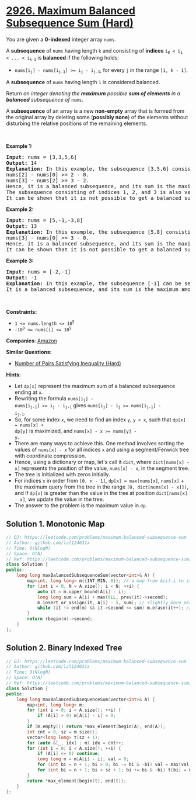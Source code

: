 # [2926. Maximum Balanced Subsequence Sum (Hard)](https://leetcode.com/problems/maximum-balanced-subsequence-sum)

<p>You are given a <strong>0-indexed</strong> integer array <code>nums</code>.</p>

<p>A <strong>subsequence</strong> of <code>nums</code> having length <code>k</code> and consisting of <strong>indices</strong> <code>i<sub>0</sub>&nbsp;&lt;&nbsp;i<sub>1</sub> &lt;&nbsp;... &lt; i<sub>k-1</sub></code> is <strong>balanced</strong> if the following holds:</p>

<ul>
	<li><code>nums[i<sub>j</sub>] - nums[i<sub>j-1</sub>] &gt;= i<sub>j</sub> - i<sub>j-1</sub></code>, for every <code>j</code> in the range <code>[1, k - 1]</code>.</li>
</ul>

<p>A <strong>subsequence</strong> of <code>nums</code> having length <code>1</code> is considered balanced.</p>

<p>Return <em>an integer denoting the <strong>maximum</strong> possible <strong>sum of elements</strong> in a <strong>balanced</strong> subsequence of </em><code>nums</code>.</p>

<p>A <strong>subsequence</strong> of an array is a new <strong>non-empty</strong> array that is formed from the original array by deleting some (<strong>possibly none</strong>) of the elements without disturbing the relative positions of the remaining elements.</p>

<p>&nbsp;</p>
<p><strong class="example">Example 1:</strong></p>

<pre>
<strong>Input:</strong> nums = [3,3,5,6]
<strong>Output:</strong> 14
<strong>Explanation:</strong> In this example, the subsequence [3,5,6] consisting of indices 0, 2, and 3 can be selected.
nums[2] - nums[0] &gt;= 2 - 0.
nums[3] - nums[2] &gt;= 3 - 2.
Hence, it is a balanced subsequence, and its sum is the maximum among the balanced subsequences of nums.
The subsequence consisting of indices 1, 2, and 3 is also valid.
It can be shown that it is not possible to get a balanced subsequence with a sum greater than 14.</pre>

<p><strong class="example">Example 2:</strong></p>

<pre>
<strong>Input:</strong> nums = [5,-1,-3,8]
<strong>Output:</strong> 13
<strong>Explanation:</strong> In this example, the subsequence [5,8] consisting of indices 0 and 3 can be selected.
nums[3] - nums[0] &gt;= 3 - 0.
Hence, it is a balanced subsequence, and its sum is the maximum among the balanced subsequences of nums.
It can be shown that it is not possible to get a balanced subsequence with a sum greater than 13.
</pre>

<p><strong class="example">Example 3:</strong></p>

<pre>
<strong>Input:</strong> nums = [-2,-1]
<strong>Output:</strong> -1
<strong>Explanation:</strong> In this example, the subsequence [-1] can be selected.
It is a balanced subsequence, and its sum is the maximum among the balanced subsequences of nums.
</pre>

<p>&nbsp;</p>
<p><strong>Constraints:</strong></p>

<ul>
	<li><code>1 &lt;= nums.length &lt;= 10<sup>5</sup></code></li>
	<li><code>-10<sup>9</sup> &lt;= nums[i] &lt;= 10<sup>9</sup></code></li>
</ul>


**Companies**:
[Amazon](https://leetcode.com/company/amazon)

**Similar Questions**:
* [Number of Pairs Satisfying Inequality (Hard)](https://leetcode.com/problems/number-of-pairs-satisfying-inequality)

**Hints**:
* Let <code>dp[x]</code> represent the maximum sum of a balanced subsequence ending at <code>x</code>.
* Rewriting the formula <code>nums[i<sub>j</sub>] - nums[i<sub>j-1</sub>] >= i<sub>j</sub> - i<sub>j-1</sub></code> gives <code>nums[i<sub>j</sub>] - i<sub>j</sub> >= nums[i<sub>j-1</sub>] - i<sub>j-1</sub></code>.
* So, for some index <code>x</code>, we need to find an index <code>y</code>, <code>y < x</code>, such that <code>dp[x] = nums[x] + dp[y]</code> is maximized, and <code>nums[x] - x >= nums[y] - y</code>.
* There are many ways to achieve this. One method involves sorting the values of <code>nums[x] - x</code> for all indices <code>x</code> and using a segment/Fenwick tree with coordinate compression.
* Hence, using a dictionary or map, let's call it <code>dict</code>, where <code>dict[nums[x] - x]</code> represents the position of the value, <code>nums[x] - x</code>, in the segment tree.
* The tree is initialized with zeros initially.
* For indices <code>x</code> in order from <code>[0, n - 1]</code>, <code>dp[x] = max(nums[x]</code>, <code>nums[x]</code> + the maximum query from the tree in the range <code>[0, dict[nums[x] - x]])</code>, and if <code>dp[x]</code> is greater than the value in the tree at position <code>dict[nums[x] - x]</code>, we update the value in the tree.
* The answer to the problem is the maximum value in <code>dp</code>.

## Solution 1. Monotonic Map

```cpp
// OJ: https://leetcode.com/problems/maximum-balanced-subsequence-sum
// Author: github.com/lzl124631x
// Time: O(NlogN)
// Space: O(N)
// Ref: https://leetcode.com/problems/maximum-balanced-subsequence-sum/solutions/4250358/nums-i-i-nums-j-j/
class Solution {
public:
    long long maxBalancedSubsequenceSum(vector<int>& A) {
        map<int, long long> m{{INT_MIN, 0}}; // a map from A[i]-i to its corresponding maximum subsequence sum. Both the key and the value are monotonically increasing. Adding m[INT_MIN] = 0 is a trick with which we can always access prev(it) with worrying that it will go out of bound.
        for (int i = 0, N = A.size(); i < N; ++i) {
            auto it = m.upper_bound(A[i] - i);
            long long sum = A[i] + max(0LL, prev(it)->second);
            m.insert_or_assign(it, A[i] - i, sum); // slightly more performant than m[A[i]-i] = sum because the iterator is already provided.
            while (it != end(m) && it->second <= sum) m.erase(it++); // Remove all the pairs with greater keys and sums smaller than or equal to `sum`.
        }
        return rbegin(m)->second;
    }
};
```

## Solution 2. Binary Indexed Tree

```cpp
// OJ: https://leetcode.com/problems/maximum-balanced-subsequence-sum
// Author: github.com/lzl124631x
// Time: O(NlogN)
// Space: O(N)
// Ref: https://leetcode.com/problems/maximum-balanced-subsequence-sum/solutions/4250358/nums-i-i-nums-j-j/
class Solution {
public:
    long long maxBalancedSubsequenceSum(vector<int>& A) {
        map<int, long long> m;
        for (int i = 0; i < A.size(); ++i) {
            if (A[i] > 0) m[A[i] - i] = 0;
        }
        if (m.empty()) return *max_element(begin(A), end(A));
        int cnt = 0, sz = m.size();
        vector<long long> t(sz + 1);
        for (auto &[_, idx] : m) idx = cnt++;
        for (int i = 0; i < A.size(); ++i) {
            if (A[i] <= 0) continue;
            long long n = m[A[i] - i], val = 0;
            for (int bi = n + 1; bi > 0; bi -= bi & -bi) val = max(val, t[bi]);
            for (int bi = n + 1; bi < sz + 1; bi += bi & -bi) t[bi] = max(t[bi], val + A[i]);
        }
        return *max_element(begin(t), end(t));
    }
};
```